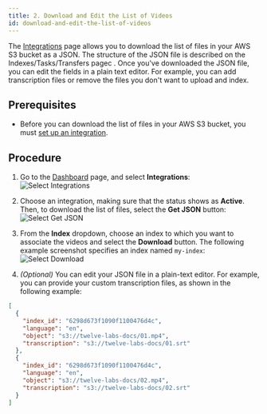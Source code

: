 ```yaml
---
title: 2. Download and Edit the List of Videos 
id: download-and-edit-the-list-of-videos 
---
```


The [Integrations](https://api.twelvelabs.io/integrations) page allows you to download the list of files in your AWS S3 bucket as a JSON. The structure of the JSON file is described on the Indexes/Tasks/Transfers pagec <!--TODO: Add link-->. Once you've downloaded the JSON file, you can edit the fields in a plain text editor. For example, you can add transcription files or remove the files you don't want to upload and index.

## Prerequisites

- Before you can download the list of files in your AWS S3 bucket, you must [set up an integration](/docs/guides/uploading-videos/cloud-to-cloud-transfers/set-up-an-integration.md).


## Procedure

1. Go to the [Dashboard](https://api.twelvelabs.io/dashboard) page, and select **Integrations**:
  ![Select Integrations](/img/select-integrations.png)
2. Choose an integration, making sure that the status shows as **Active**. Then, to download  the list of files, select the **Get JSON** button:
 ![Select Get JSON](/img/select-get-json.png)

3. From the **Index** dropdown, choose an index to which you want to associate the videos and select the **Download** button. The following example screenshot specifies an index named `my-index`:
  ![Select Download](/img/select-download.png) 

4. _(Optional)_ You can edit your JSON file in a plain-text editor. For example, you can provide your custom transcription files, as shown in the following example:

  ```JSON
  [
    {
      "index_id": "6298d673f1090f1100476d4c",
      "language": "en",
      "object": "s3://twelve-labs-docs/01.mp4",
      "transcription": "s3://twelve-labs-docs/01.srt"
    },
    {
      "index_id": "6298d673f1090f1100476d4c",
      "language": "en",
      "object": "s3://twelve-labs-docs/02.mp4",
      "transcription": "s3://twelve-labs-docs/02.srt"
    }
  ]
  ```
